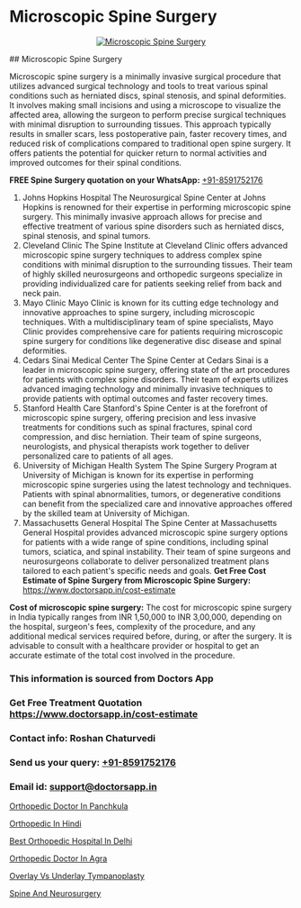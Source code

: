 # Microscopic Spine Surgery

<p align="center">
  <a href="null">
    <img src="null" alt="Microscopic Spine Surgery">
  </a>
</p>
## Microscopic Spine Surgery

Microscopic spine surgery is a minimally invasive surgical procedure that utilizes advanced surgical technology and tools to treat various spinal conditions such as herniated discs, spinal stenosis, and spinal deformities. It involves making small incisions and using a microscope to visualize the affected area, allowing the surgeon to perform precise surgical techniques with minimal disruption to surrounding tissues. This approach typically results in smaller scars, less postoperative pain, faster recovery times, and reduced risk of complications compared to traditional open spine surgery. It offers patients the potential for quicker return to normal activities and improved outcomes for their spinal conditions.

**FREE Spine Surgery quotation on your WhatsApp:**  [+91-8591752176](https://api.whatsapp.com/send?phone=8591752176)

1) Johns Hopkins Hospital   The Neurosurgical Spine Center at Johns Hopkins is renowned for their expertise in performing microscopic spine surgery. This minimally invasive approach allows for precise and effective treatment of various spine disorders such as herniated discs, spinal stenosis, and spinal tumors.
2) Cleveland Clinic   The Spine Institute at Cleveland Clinic offers advanced microscopic spine surgery techniques to address complex spine conditions with minimal disruption to the surrounding tissues. Their team of highly skilled neurosurgeons and orthopedic surgeons specialize in providing individualized care for patients seeking relief from back and neck pain.
3) Mayo Clinic   Mayo Clinic is known for its cutting edge technology and innovative approaches to spine surgery, including microscopic techniques. With a multidisciplinary team of spine specialists, Mayo Clinic provides comprehensive care for patients requiring microscopic spine surgery for conditions like degenerative disc disease and spinal deformities.
4) Cedars Sinai Medical Center   The Spine Center at Cedars Sinai is a leader in microscopic spine surgery, offering state of the art procedures for patients with complex spine disorders. Their team of experts utilizes advanced imaging technology and minimally invasive techniques to provide patients with optimal outcomes and faster recovery times.
5) Stanford Health Care   Stanford's Spine Center is at the forefront of microscopic spine surgery, offering precision and less invasive treatments for conditions such as spinal fractures, spinal cord compression, and disc herniation. Their team of spine surgeons, neurologists, and physical therapists work together to deliver personalized care to patients of all ages.
6) University of Michigan Health System   The Spine Surgery Program at University of Michigan is known for its expertise in performing microscopic spine surgeries using the latest technology and techniques. Patients with spinal abnormalities, tumors, or degenerative conditions can benefit from the specialized care and innovative approaches offered by the skilled team at University of Michigan.
7) Massachusetts General Hospital   The Spine Center at Massachusetts General Hospital provides advanced microscopic spine surgery options for patients with a wide range of spine conditions, including spinal tumors, sciatica, and spinal instability. Their team of spine surgeons and neurosurgeons collaborate to deliver personalized treatment plans tailored to each patient's specific needs and goals.
**Get Free Cost Estimate of Spine Surgery from Microscopic Spine Surgery:** https://www.doctorsapp.in/cost-estimate

**Cost of microscopic spine surgery:**
The cost for microscopic spine surgery in India typically ranges from INR 1,50,000 to INR 3,00,000, depending on the hospital, surgeon's fees, complexity of the procedure, and any additional medical services required before, during, or after the surgery. It is advisable to consult with a healthcare provider or hospital to get an accurate estimate of the total cost involved in the procedure.

### This information is sourced from Doctors App 
### Get Free Treatment Quotation https://www.doctorsapp.in/cost-estimate
### Contact info: Roshan Chaturvedi 
### Send us your query: [+91-8591752176](https://api.whatsapp.com/send?phone=8591752176) 
### Email id: support@doctorsapp.in

[Orthopedic Doctor In Panchkula](https://www.linkedin.com/pulse/orthopedic-doctor-panchkula-doctorsapp-dhaka-njlde?trackingId=p6Z7hilyjxWuByT9sZBJ6g%3D%3D&lipi=urn%3Ali%3Apage%3Ad_flagship3_company_admin%3Bo%2BosOGJBSO63YocmsfjAZA%3D%3D)

[Orthopedic In Hindi](https://www.linkedin.com/pulse/orthopedic-hindi-doctorsapp-khulna-3a47e/?lipi=urn%3Ali%3Apage%3Ad_flagship3_publishing_published%3B6s0HL1EnS62Kk1Ppug3b7A%3D%3D)

[Best Orthopedic Hospital In Delhi](https://medium.com/@vimalrana22/best-orthopedic-hospital-in-delhi-9565707c1f53)

[Orthopedic Doctor In Agra](https://medium.com/@vimalrana22/orthopedic-doctor-in-agra-c79d745e6800)

[Overlay Vs Underlay Tympanoplasty](https://doctors-apps.github.io/doctorsapp/overlay-vs-underlay-tympanoplasty)

[Spine And Neurosurgery](https://doctors-apps.github.io/doctorsapp/spine-and-neurosurgery)

